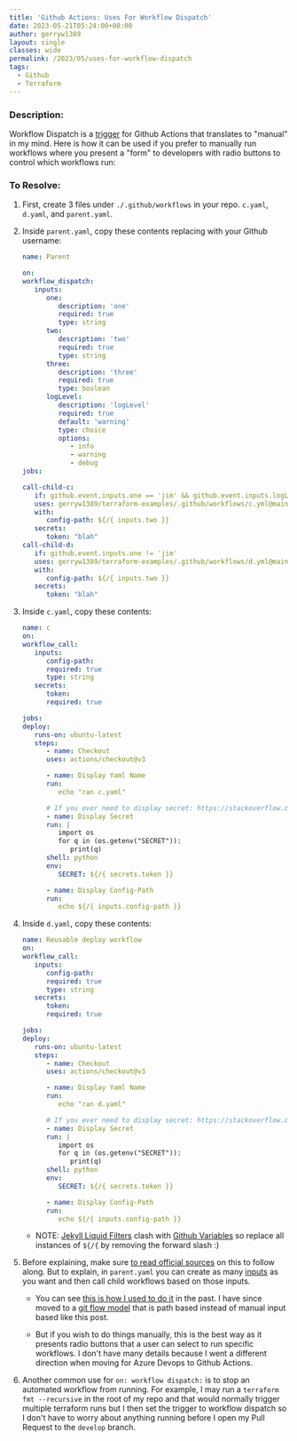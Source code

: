 ```yaml
---
title: 'Github Actions: Uses For Workflow Dispatch'
date: 2023-05-21T05:24:00+00:00
author: gerryw1389
layout: single
classes: wide
permalink: /2023/05/uses-for-workflow-dispatch
tags:
  - Github
  - Terraform
---
```

<!--more-->

### Description:

Workflow Dispatch is a [trigger](https://docs.github.com/en/actions/using-workflows/triggering-a-workflow#defining-inputs-for-manually-triggered-workflows) for Github Actions that translates to "manual" in my mind. Here is how it can be used if you prefer to manually run workflows where you present a "form" to developers with radio buttons to control which workflows run:

### To Resolve:

1. First, create 3 files under `./.github/workflows` in your repo. `c.yaml`, `d.yaml`, and `parent.yaml`.

1. Inside `parent.yaml`, copy these contents replacing with your Github username:

   ```yaml
   name: Parent

   on:
   workflow_dispatch:
      inputs:
         one:
            description: 'one'
            required: true
            type: string
         two:
            description: 'two'
            required: true
            type: string
         three:
            description: 'three'
            required: true
            type: boolean
         logLevel:
            description: 'logLevel'
            required: true
            default: 'warning'
            type: choice
            options:
               - info
               - warning
               - debug
   jobs:
   
   call-child-c:
      if: github.event.inputs.one == 'jim' && github.event.inputs.logLevel == 'warning'
      uses: gerryw1389/terraform-examples/.github/workflows/c.yml@main
      with:
         config-path: ${/{ inputs.two }}
      secrets:
         token: "blah"
   call-child-d:
      if: github.event.inputs.one != 'jim'
      uses: gerryw1389/terraform-examples/.github/workflows/d.yml@main
      with:
         config-path: ${/{ inputs.two }}
      secrets:
         token: "blah"
   ```


1. Inside `c.yaml`, copy these contents:

   ```yaml
   name: c
   on:
   workflow_call:
      inputs:
         config-path:
         required: true
         type: string
      secrets:
         token:
         required: true

   jobs:
   deploy:
      runs-on: ubuntu-latest
      steps:
         - name: Checkout
         uses: actions/checkout@v3

         - name: Display Yaml Name
         run: 
            echo "ran c.yaml"

         # If you ever need to display secret: https://stackoverflow.com/questions/63003669/how-can-i-see-my-git-secrets-unencrypted
         - name: Display Secret
         run: |
            import os
            for q in (os.getenv("SECRET")):
               print(q)
         shell: python 
         env:
            SECRET: ${/{ secrets.token }}

         - name: Display Config-Path
         run: 
            echo ${/{ inputs.config-path }}
   ```

1. Inside `d.yaml`, copy these contents:

   ```yaml
   name: Reusable deploy workflow
   on:
   workflow_call:
      inputs:
         config-path:
         required: true
         type: string
      secrets:
         token:
         required: true

   jobs:
   deploy:
      runs-on: ubuntu-latest
      steps:
         - name: Checkout
         uses: actions/checkout@v3

         - name: Display Yaml Name
         run: 
            echo "ran d.yaml"

         # If you ever need to display secret: https://stackoverflow.com/questions/63003669/how-can-i-see-my-git-secrets-unencrypted
         - name: Display Secret
         run: |
            import os
            for q in (os.getenv("SECRET")):
               print(q)
         shell: python 
         env:
            SECRET: ${/{ secrets.token }}

         - name: Display Config-Path
         run: 
            echo ${/{ inputs.config-path }}
   ```

   - NOTE: [Jekyll Liquid Filters](https://jekyllrb.com/docs/liquid/filters/) clash with [Github Variables](https://docs.github.com/en/actions/learn-github-actions/variables#using-contexts-to-access-variable-values) so replace all instances of `${/{` by removing the forward slash :)

1. Before explaining, make sure [to read official sources](https://docs.github.com/en/actions/using-workflows/reusing-workflows#creating-a-reusable-workflow) on this to follow along. But to explain, in `parent.yaml` you can create as many [inputs](https://github.blog/changelog/2021-11-10-github-actions-input-types-for-manual-workflows/) as you want and then call child workflows based on those inputs.

   - You can see [this is how I used to do it](https://github.com/gerryw1389/terraform-examples/blob/main/2023-02-27-terraform-template/yaml/nonprod-build.yaml) in the past. I have since moved to a [git flow model](https://automationadmin.com/2023/04/git-flow-model) that is path based instead of manual input based like this post.

   - But if you wish to do things manually, this is the best way as it presents radio buttons that a user can select to run specific workflows. I don't have many details because I went a different direction when moving for Azure Devops to Github Actions.

1. Another common use for `on: workflow dispatch:` is to stop an automated workflow from running. For example, I may run a `terraform fmt --recursive` in the root of my repo and that would normally trigger multiple terraform runs but I then set the trigger to workflow dispatch so I don't have to worry about anything running before I open my Pull Request to the `develop` branch.